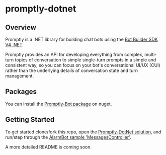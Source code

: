 # promptly-dotnet

## Overview
Promptly is a .NET library for building chat bots using the [Bot Builder SDK V4 .NET](https://github.com/Microsoft/botbuilder-dotnet). 

Promptly provides an API for developing everything from complex, multi-turn topics of conversation to simple single-turn prompts in a simple and consistent way, so you can focus on your bot's conversational UI/UX (CUI) rather than the underlying details of conversation state and turn management.

## Packages
You can install the [Promptly-Bot package](https://www.nuget.org/packages/Promptly-Bot/) on nuget.

## Getting Started
To get started clone/fork this repo, open the [Promptly-DotNet solution](promptly-dotnet.sln), and run/step through the [AlarmBot sample 'MessagesController'](Samples/AlarmBot/Controllers/MessagesController.cs).

A more detailed README is coming soon.
